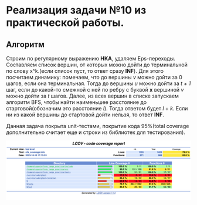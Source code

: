 # Реализация задачи №10 из практической работы. 
## Алгоритм 
Строим по регулярному выражению **НКА**, удаляем Eps-переходы. Составляем список вершин, от которых можно дойти до терминальной по слову x^k.(если список пуст, то ответ сразу **INF**). Для этого посчитаем динамику: помечаем, что до вершины _v_ можно дойти за 0 шагов, если она терминальная. Тогда до вершины _u_ можно дойти за _t + 1_ шаг, если до какой-то смежной с ней по ребру с буквой **x** вершиной _v_ можно дойти за _t_ шагов. Далее, из всех вершин в списке запускаем алгоритм BFS, чтобы найти наименьшее расстояние до стартовой(обозначим это расстояние _l_). Тогда ответом будет _l_ + _k_. Если ни из какой вершины до стартовой дойти нельзя, то ответ **INF**.

Данная задача покрыта unit-тестами, покрытие кода 95%(total coverage дополнительно считает еще и строки из библиотек для тестирования).



![My Image](result.png)
